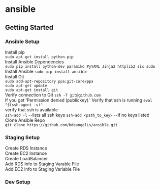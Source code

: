 # ansible
## Getting Started

### Ansible Setup  
Install pip  
`sudo apt-get install python-pip`  
Install Ansible Dependencies  
`sudo pip install python-dev paramiko PyYAML Jinja2 httplib2 six sudo`  
Install Ansible 
`sudo pip install ansible`  
Install Git  
`sudo add-apt-repository ppa:git-core/ppa`  
`sudo apt-get update`  
`sudo apt-get install git`  
Verify connection to Git 
`ssh -T git@github.com`  
If you get 'Permission denied (publickey).'
Verify that ssh is running
`eval "$(ssh-agent -s)"`  
verify that ssh is available  
`ssh-add -l` --lists all ssh keys
`ssh-add <path_to_key>` --if no keys listed
Clone Ansible Repo  
`git clone https://github.com/bdeangelis/ansible.git`

### Staging Setup  
Create RDS Instance  
Create EC2 Instance  
Create LoadBalancer  
Add RDS Info to Staging Varable File  
Add EC2 Info to Staging Variable File  

### Dev Setup  
